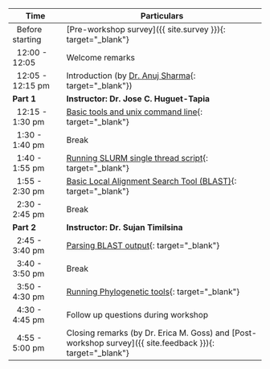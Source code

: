 <div class="row">
<div class="col-md-6" markdown="1">

| Time | Particulars |
| ------ | -------------------------------------- |
| &nbsp;&nbsp;Before starting | [Pre-workshop survey]({{ site.survey }}){: target="_blank"} |
| &nbsp;&nbsp;12:00 - 12:05 | Welcome remarks
| &nbsp;&nbsp;12:05 - 12:15 pm | Introduction (by [Dr. Anuj Sharma](https://anujs.com.np/){: target="_blank"}) |
| **Part 1** | **Instructor: Dr. Jose C. Huguet-Tapia** |
| &nbsp;&nbsp;12:15 - 1:30 pm | [Basic tools and unix command line](01-unix){: target="_blank"} |
| &nbsp;&nbsp;1:30 - 1:40 pm | Break |
| &nbsp;&nbsp;1:40 - 1:55 pm | [Running SLURM single thread script](02-slurm){: target="_blank"} |
| &nbsp;&nbsp;1:55 - 2:30 pm | [Basic Local Alignment Search Tool (BLAST)](03-blast){: target="_blank"} |
| &nbsp;&nbsp;2:30 - 2:45 pm | Break |
| **Part 2** | **Instructor: Dr. Sujan Timilsina** |
| &nbsp;&nbsp;2:45 - 3:40 pm | [Parsing BLAST output](04-parse){: target="_blank"} |
| &nbsp;&nbsp;3:40 - 3:50 pm | Break | 
| &nbsp;&nbsp;3:50 - 4:30 pm | [Running Phylogenetic tools](05-tree){: target="_blank"} |
| &nbsp;&nbsp;4:30 - 4:45 pm | Follow up questions during workshop |
| &nbsp;&nbsp;4:55 - 5:00 pm | Closing remarks (by Dr. Erica M. Goss) and [Post-workshop survey]({{ site.feedback }}){: target="_blank"} |

</div>
</div>
